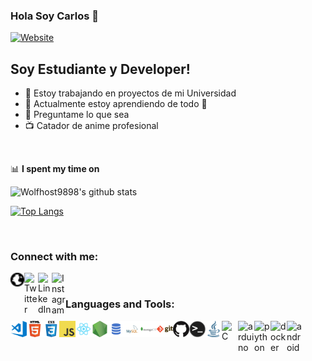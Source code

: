 ### Hola Soy Carlos 👋

[![Website](https://img.shields.io/website?label=wolfghost9898.github.io&style=for-the-badge&url=https%3A%2F%2Fwolfghost9898.github.io)](https://wolfghost9898.github.io/)
<br/>

## Soy Estudiante y Developer!

- 🔭 Estoy trabajando en proyectos de mi Universidad
- 🌱 Actualmente estoy aprendiendo de todo 🤣
- 💬 Preguntame lo que sea 
- 📺 Catador de anime profesional

<br/>

📊 **I spent my time on**

![Wolfhost9898's github stats](https://github-readme-stats.vercel.app/api?username=wolfghost9898&bg_color=30,e96443,904e95&title_color=fff&text_color=fff)

[![Top Langs](https://github-readme-stats.vercel.app/api/top-langs/?username=wolfghost9898&layout=compact)](https://github.com/anuraghazra/github-readme-stats)

<br/>



### Connect with me:

[<img align="left" alt="" width="22px" src="https://raw.githubusercontent.com/iconic/open-iconic/master/svg/globe.svg" />][website]
[<img align="left" alt="Twitter" width="22px" src="https://cdn.jsdelivr.net/npm/simple-icons@v3/icons/twitter.svg" />][twitter]
[<img align="left" alt="LinkedIn" width="22px" src="https://cdn.jsdelivr.net/npm/simple-icons@v3/icons/linkedin.svg" />][linkedin]
[<img align="left" alt="Instagram" width="22px" src="https://cdn.jsdelivr.net/npm/simple-icons@v3/icons/instagram.svg" />][instagram]

<br />

### Languages and Tools:

<img align="left" alt="Visual Studio Code" width="26px" src="https://raw.githubusercontent.com/github/explore/80688e429a7d4ef2fca1e82350fe8e3517d3494d/topics/visual-studio-code/visual-studio-code.png" />
<img align="left" alt="HTML5" width="26px" src="https://raw.githubusercontent.com/github/explore/80688e429a7d4ef2fca1e82350fe8e3517d3494d/topics/html/html.png" />
<img align="left" alt="CSS3" width="26px" src="https://raw.githubusercontent.com/github/explore/80688e429a7d4ef2fca1e82350fe8e3517d3494d/topics/css/css.png" />
<img align="left" alt="JavaScript" width="26px" src="https://raw.githubusercontent.com/github/explore/80688e429a7d4ef2fca1e82350fe8e3517d3494d/topics/javascript/javascript.png" />
<img align="left" alt="React" width="26px" src="https://raw.githubusercontent.com/github/explore/80688e429a7d4ef2fca1e82350fe8e3517d3494d/topics/react/react.png" />
<img align="left" alt="Node.js" width="26px" src="https://raw.githubusercontent.com/github/explore/80688e429a7d4ef2fca1e82350fe8e3517d3494d/topics/nodejs/nodejs.png" />
<img align="left" alt="SQL" width="26px" src="https://raw.githubusercontent.com/github/explore/80688e429a7d4ef2fca1e82350fe8e3517d3494d/topics/sql/sql.png" />
<img align="left" alt="MySQL" width="26px" src="https://raw.githubusercontent.com/github/explore/80688e429a7d4ef2fca1e82350fe8e3517d3494d/topics/mysql/mysql.png" />
<img align="left" alt="MongoDB" width="26px" src="https://raw.githubusercontent.com/github/explore/80688e429a7d4ef2fca1e82350fe8e3517d3494d/topics/mongodb/mongodb.png" />
<img align="left" alt="Git" width="26px" src="https://raw.githubusercontent.com/github/explore/80688e429a7d4ef2fca1e82350fe8e3517d3494d/topics/git/git.png" />
<img align="left" alt="GitHub" width="26px" src="https://raw.githubusercontent.com/github/explore/78df643247d429f6cc873026c0622819ad797942/topics/github/github.png" />
<img align="left" alt="Terminal" width="26px" src="https://raw.githubusercontent.com/github/explore/80688e429a7d4ef2fca1e82350fe8e3517d3494d/topics/terminal/terminal.png" />
<img align="left" alt="Java" width="26px" src="https://raw.githubusercontent.com/simple-icons/simple-icons/develop/icons/java.svg"/>
<img align="left" alt="C" width="26px" src="https://raw.githubusercontent.com/simple-icons/simple-icons/develop/icons/c.svg"/>
<img align="left" alt="arduino" width="26px" src="https://raw.githubusercontent.com/simple-icons/simple-icons/develop/icons/arduino.svg"/>
<img align="left" alt="python" width="26px" src="https://raw.githubusercontent.com/simple-icons/simple-icons/develop/icons/python.svg"/>
<img align="left" alt="docker" width="26px" src="https://raw.githubusercontent.com/simple-icons/simple-icons/develop/icons/docker.svg"/>
<img align="left" alt="android" width="26px" src="https://raw.githubusercontent.com/simple-icons/simple-icons/develop/icons/android.svg"/>
<br />

[website]: https://wolfghost9898.github.io/
[twitter]: https://twitter.com/cehernandezz
[instagram]: https://www.instagram.com/carlosehernandezz/?hl=es-la
[linkedin]: https://www.linkedin.com/in/carlos-hernandez-25a018192/
